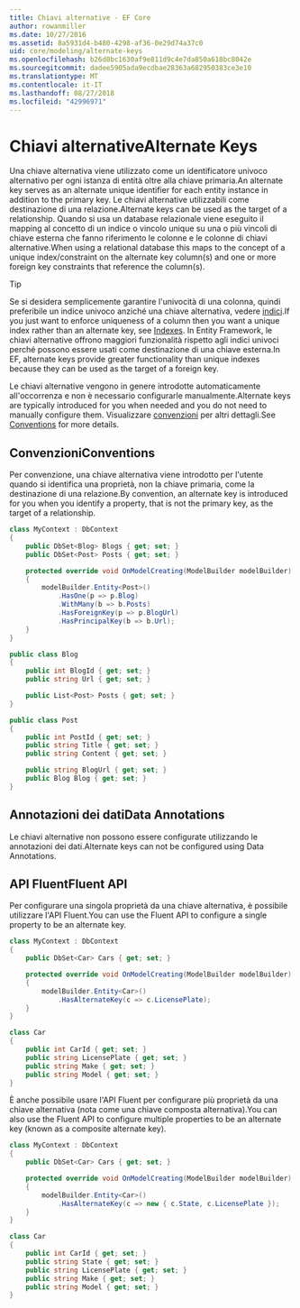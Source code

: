 ```yaml
---
title: Chiavi alternative - EF Core
author: rowanmiller
ms.date: 10/27/2016
ms.assetid: 8a5931d4-b480-4298-af36-0e29d74a37c0
uid: core/modeling/alternate-keys
ms.openlocfilehash: b26d8bc1630af9e811d9c4e7da850a618bc8042e
ms.sourcegitcommit: dadee5905ada9ecdbae28363a682950383ce3e10
ms.translationtype: MT
ms.contentlocale: it-IT
ms.lasthandoff: 08/27/2018
ms.locfileid: "42996971"
---
```

# <a name="alternate-keys"></a><span data-ttu-id="6963b-102">Chiavi alternative</span><span class="sxs-lookup"><span data-stu-id="6963b-102">Alternate Keys</span></span>

<span data-ttu-id="6963b-103">Una chiave alternativa viene utilizzato come un identificatore univoco alternativo per ogni istanza di entità oltre alla chiave primaria.</span><span class="sxs-lookup"><span data-stu-id="6963b-103">An alternate key serves as an alternate unique identifier for each entity instance in addition to the primary key.</span></span> <span data-ttu-id="6963b-104">Le chiavi alternative utilizzabili come destinazione di una relazione.</span><span class="sxs-lookup"><span data-stu-id="6963b-104">Alternate keys can be used as the target of a relationship.</span></span> <span data-ttu-id="6963b-105">Quando si usa un database relazionale viene eseguito il mapping al concetto di un indice o vincolo unique su una o più vincoli di chiave esterna che fanno riferimento le colonne e le colonne di chiavi alternative.</span><span class="sxs-lookup"><span data-stu-id="6963b-105">When using a relational database this maps to the concept of a unique index/constraint on the alternate key column(s) and one or more foreign key constraints that reference the column(s).</span></span>

> [!TIP]  
> <span data-ttu-id="6963b-106">Se si desidera semplicemente garantire l'univocità di una colonna, quindi preferibile un indice univoco anziché una chiave alternativa, vedere [indici](indexes.md).</span><span class="sxs-lookup"><span data-stu-id="6963b-106">If you just want to enforce uniqueness of a column then you want a unique index rather than an alternate key, see [Indexes](indexes.md).</span></span> <span data-ttu-id="6963b-107">In Entity Framework, le chiavi alternative offrono maggiori funzionalità rispetto agli indici univoci perché possono essere usati come destinazione di una chiave esterna.</span><span class="sxs-lookup"><span data-stu-id="6963b-107">In EF, alternate keys provide greater functionality than unique indexes because they can be used as the target of a foreign key.</span></span>

<span data-ttu-id="6963b-108">Le chiavi alternative vengono in genere introdotte automaticamente all'occorrenza e non è necessario configurarle manualmente.</span><span class="sxs-lookup"><span data-stu-id="6963b-108">Alternate keys are typically introduced for you when needed and you do not need to manually configure them.</span></span> <span data-ttu-id="6963b-109">Visualizzare [convenzioni](#conventions) per altri dettagli.</span><span class="sxs-lookup"><span data-stu-id="6963b-109">See [Conventions](#conventions) for more details.</span></span>

## <a name="conventions"></a><span data-ttu-id="6963b-110">Convenzioni</span><span class="sxs-lookup"><span data-stu-id="6963b-110">Conventions</span></span>

<span data-ttu-id="6963b-111">Per convenzione, una chiave alternativa viene introdotto per l'utente quando si identifica una proprietà, non la chiave primaria, come la destinazione di una relazione.</span><span class="sxs-lookup"><span data-stu-id="6963b-111">By convention, an alternate key is introduced for you when you identify a property, that is not the primary key, as the target of a relationship.</span></span>

<!-- [!code-csharp[Main](samples/core/Modeling/Conventions/Samples/AlternateKey.cs?highlight=12)] -->
``` csharp
class MyContext : DbContext
{
    public DbSet<Blog> Blogs { get; set; }
    public DbSet<Post> Posts { get; set; }

    protected override void OnModelCreating(ModelBuilder modelBuilder)
    {
        modelBuilder.Entity<Post>()
            .HasOne(p => p.Blog)
            .WithMany(b => b.Posts)
            .HasForeignKey(p => p.BlogUrl)
            .HasPrincipalKey(b => b.Url);
    }
}

public class Blog
{
    public int BlogId { get; set; }
    public string Url { get; set; }

    public List<Post> Posts { get; set; }
}

public class Post
{
    public int PostId { get; set; }
    public string Title { get; set; }
    public string Content { get; set; }

    public string BlogUrl { get; set; }
    public Blog Blog { get; set; }
}
```

## <a name="data-annotations"></a><span data-ttu-id="6963b-112">Annotazioni dei dati</span><span class="sxs-lookup"><span data-stu-id="6963b-112">Data Annotations</span></span>

<span data-ttu-id="6963b-113">Le chiavi alternative non possono essere configurate utilizzando le annotazioni dei dati.</span><span class="sxs-lookup"><span data-stu-id="6963b-113">Alternate keys can not be configured using Data Annotations.</span></span>

## <a name="fluent-api"></a><span data-ttu-id="6963b-114">API Fluent</span><span class="sxs-lookup"><span data-stu-id="6963b-114">Fluent API</span></span>

<span data-ttu-id="6963b-115">Per configurare una singola proprietà da una chiave alternativa, è possibile utilizzare l'API Fluent.</span><span class="sxs-lookup"><span data-stu-id="6963b-115">You can use the Fluent API to configure a single property to be an alternate key.</span></span>

<!-- [!code-csharp[Main](samples/core/Modeling/FluentAPI/Samples/AlternateKeySingle.cs?highlight=7,8)] -->
``` csharp
class MyContext : DbContext
{
    public DbSet<Car> Cars { get; set; }

    protected override void OnModelCreating(ModelBuilder modelBuilder)
    {
        modelBuilder.Entity<Car>()
            .HasAlternateKey(c => c.LicensePlate);
    }
}

class Car
{
    public int CarId { get; set; }
    public string LicensePlate { get; set; }
    public string Make { get; set; }
    public string Model { get; set; }
}
```

<span data-ttu-id="6963b-116">È anche possibile usare l'API Fluent per configurare più proprietà da una chiave alternativa (nota come una chiave composta alternativa).</span><span class="sxs-lookup"><span data-stu-id="6963b-116">You can also use the Fluent API to configure multiple properties to be an alternate key (known as a composite alternate key).</span></span>

<!-- [!code-csharp[Main](samples/core/Modeling/FluentAPI/Samples/AlternateKeyComposite.cs?highlight=7,8)] -->
``` csharp
class MyContext : DbContext
{
    public DbSet<Car> Cars { get; set; }

    protected override void OnModelCreating(ModelBuilder modelBuilder)
    {
        modelBuilder.Entity<Car>()
            .HasAlternateKey(c => new { c.State, c.LicensePlate });
    }
}

class Car
{
    public int CarId { get; set; }
    public string State { get; set; }
    public string LicensePlate { get; set; }
    public string Make { get; set; }
    public string Model { get; set; }
}
```
